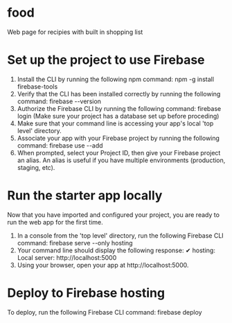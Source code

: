 # food
Web page for recipies with built in shopping list

# Set up the project to use Firebase
1.	Install the CLI by running the following npm command: npm -g install firebase-tools
2.	Verify that the CLI has been installed correctly by running the following command: firebase --version
3.	Authorize the Firebase CLI by running the following command: firebase login
    (Make sure your project has a database set up before proceding)
4.	Make sure that your command line is accessing your app's local 'top level' directory.
5.	Associate your app with your Firebase project by running the following command: firebase use --add
6.	When prompted, select your Project ID, then give your Firebase project an alias. An alias is useful if you have multiple environments (production, staging, etc). 


# Run the starter app locally
Now that you have imported and configured your project, you are ready to run the web app for the first time.
1.	In a console from the 'top level' directory, run the following Firebase CLI command: 
    firebase serve --only hosting
2.	Your command line should display the following response: ✔ hosting: Local server: http://localhost:5000
3.	Using your browser, open your app at http://localhost:5000.

# Deploy to Firebase hosting
To deploy, run the following Firebase CLI command:
    firebase deploy 

